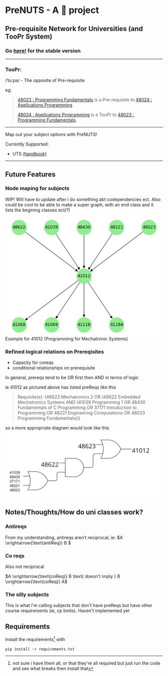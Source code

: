 # PreNUTS - A 🥜 project 
## Pre-requisite Network for Universities (and TooPr System)
### Go [here!](http://itsjustmustafa.github.io/PreNUTS) for the stable version
---
### TooPr:
/ˈtuːpə/ - The opposite of Pre-requisite

eg.

> [48023 : Programming Fundamentals](https://itsjustmustafa.github.io/PreNUTS/?currQuery=Programming%20Fundamentals%2048023) is a Pre-requisite to [48024 : Applications Programming](https://itsjustmustafa.github.io/PreNUTS/?currQuery=Applications%20Programming%2048024).
>
> [48024 : Applications Programming](https://itsjustmustafa.github.io/PreNUTS/?currQuery=Applications%20Programming%2048024) is a TooPr to [48023 : Programming Fundamentals](https://itsjustmustafa.github.io/PreNUTS/?currQuery=Programming%20Fundamentals%2048023).

---

Map out your subject options with PreNUTS!

Currently Supported:
- UTS [(handbook)](http://www.handbook.uts.edu.au/)

---

## Future Features

### Node maping for subjects 
WIP! Will have to update after i do something abt codependencies ect. Also could be cool to be able to make a super graph, with an end class and it lists the begining classes ect(?)

![node graph](nodeGraphs\41012_path.png)
Example for 41012 (Programming for Mechatronic Systems)

### Refined logical relations on Prereqisites
- Capacity for coreqs
- conditional relationships on prerequisite

In general, prereqs tend to be OR first then AND in terms of logic

ie 41012 as pictured above has listed preReqs like this
> Requisite(s): (48623 Mechatronics 2 OR (48622 Embedded Mechatronics Systems AND (41039 Programming 1 OR 48430 Fundamentals of C Programming OR 37171 Introduction to Programming OR 48221 Engineering Computations OR 48023 Programming Fundamentals)))

so a more appropriate diagram would look like this
![node graph](nodeGraphs\41012_boolean.jpg)

## Notes/Thoughts/How do uni classes work?
### Antireqs
From my understanding, antireqs aren't reciprocal, ie:
$A \xrightarrow{\text{antiReq}} B $

### Co reqs 
Also not reciprocal

$A \xrightarrow{\text{coReq}} B \text{ doesn't imply }  B \xrightarrow{\text{coReq}} A$


### The silly subjects
This is what i'm calling subjects that don't have preReqs but have other course requirements (ie, cp limits). Haven't implemented yet

## Requirements
Install the requirements[^1] with  
[^1]: not sure i have them all, or that they're all required but just run the code and see what breaks then install that
```
pip install -r requirements.txt
```